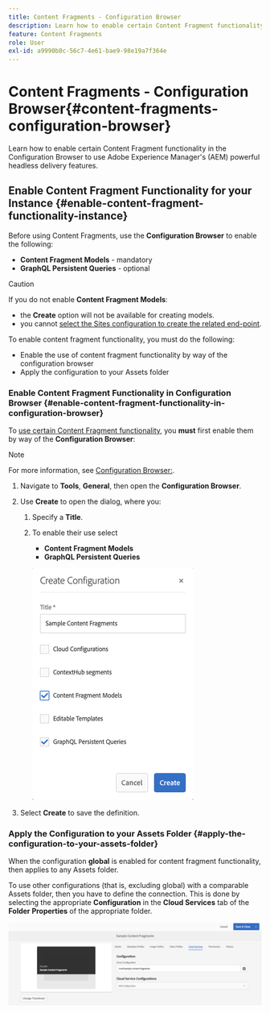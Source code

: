```yaml
---
title: Content Fragments - Configuration Browser
description: Learn how to enable certain Content Fragment functionality in the Configuration Browser to use Adobe Experience Manager's powerful headless delivery features.
feature: Content Fragments
role: User
exl-id: a9990b0c-56c7-4e61-bae9-98e19a7f364e
---
```

# Content Fragments - Configuration Browser{#content-fragments-configuration-browser}

Learn how to enable certain Content Fragment functionality in the Configuration Browser to use Adobe Experience Manager's (AEM) powerful headless delivery features.

## Enable Content Fragment Functionality for your Instance {#enable-content-fragment-functionality-instance}

Before using Content Fragments, use the **Configuration Browser** to enable the following:

* **Content Fragment Models** - mandatory
* **GraphQL Persistent Queries** - optional

>[!CAUTION]
>
>If you do not enable **Content Fragment Models**:
>
>* the **Create** option will not be available for creating models.
>* you cannot [select the Sites configuration to create the related end-point](/help/sites-developing/headless/graphql-api/graphql-endpoint.md#enabling-graphql-endpoint).

To enable content fragment functionality, you must do the following:

* Enable the use of content fragment functionality by way of the configuration browser
* Apply the configuration to your Assets folder

### Enable Content Fragment Functionality in Configuration Browser {#enable-content-fragment-functionality-in-configuration-browser}

To [use certain Content Fragment functionality](#creating-a-content-fragment-model), you **must** first enable them by way of the **Configuration Browser**:

>[!NOTE]
>
>For more information, see [Configuration Browser:](/help/sites-administering/configurations.md#using-configuration-browser).

1. Navigate to **Tools**, **General**, then open the **Configuration Browser**.

1. Use **Create** to open the dialog, where you:

   1. Specify a **Title**.
   1. To enable their use select 
      * **Content Fragment Models** 
      * **GraphQL Persistent Queries**

      ![Define configuration](assets/cfm-conf-01.png)

1. Select **Create** to save the definition.

<!-- 1. Select the location appropriate to your website. -->

### Apply the Configuration to your Assets Folder {#apply-the-configuration-to-your-assets-folder}

When the configuration **global** is enabled for content fragment functionality, then applies to any Assets folder.

To use other configurations (that is, excluding global) with a comparable Assets folder, then you have to define the connection. This is done by selecting the appropriate **Configuration** in the **Cloud Services** tab of the **Folder Properties** of the appropriate folder.

![Apply configuration](assets/cfm-conf-02.png)

